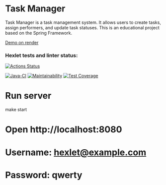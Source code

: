 # Task Manager
Task Manager is a task management system. It allows users to create tasks, assign performers, and update task statuses.
This is an educational project based on the Spring Framework.

[Demo on render](https://task-manager-2lbb.onrender.com)

### Hexlet tests and linter status:
[![Actions Status](https://github.com/AMSmirnova/java-project-99/actions/workflows/hexlet-check.yml/badge.svg)](https://github.com/AMSmirnova/java-project-99/actions)

[![Java-CI](https://github.com/AMSmirnova/java-project-99/actions/workflows/main.yml/badge.svg)](https://github.com/AMSmirnova/java-project-99/actions/workflows/main.yml)
[![Maintainability](https://api.codeclimate.com/v1/badges/0ba13c6552516d95fa11/maintainability)](https://codeclimate.com/github/AMSmirnova/java-project-99/maintainability)
[![Test Coverage](https://api.codeclimate.com/v1/badges/0ba13c6552516d95fa11/test_coverage)](https://codeclimate.com/github/AMSmirnova/java-project-99/test_coverage)

# Run server
make start
# Open http://localhost:8080
# Username: hexlet@example.com
# Password: qwerty